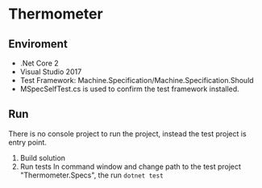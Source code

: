 # Thermometer
## Enviroment
* .Net Core 2
* Visual Studio 2017
* Test Framework: Machine.Specification/Machine.Specification.Should
* MSpecSelfTest.cs is used to confirm the test framework installed.

## Run
There is no console project to run the project, instead the test project is entry point.
1. Build solution 
2. Run tests
In command window and change path to the test project "Thermometer.Specs", the run `dotnet test`
